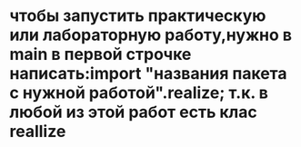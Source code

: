 # чтобы запустить практическую или лабораторную работу,нужно в main в первой строчке написать:import "названия пакета с нужной работой".realize; т.к. в любой из этой работ есть клас reallize
